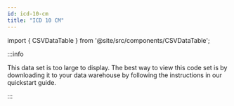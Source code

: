 ```yaml
---
id: icd-10-cm
title: "ICD 10 CM"
---
```


import { CSVDataTable } from '@site/src/components/CSVDataTable';



:::info

This data set is too large to display.  The best way to view this code set is by downloading it to your data warehouse by following the instructions in our quickstart guide.

:::

[//]: # (<CSVDataTable csvUrl="https://raw.githubusercontent.com/tuva-health/terminology/main/terminology/terminology__icd_10_cm.csv" />)